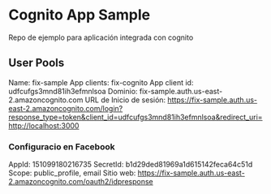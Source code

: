 # Cognito App Sample

Repo de ejemplo para aplicación integrada con cognito

## User Pools
Name: fix-sample
App clients: fix-cognito
App client id: udfcufgs3mnd81ih3efmnlsoa
Dominio: fix-sample.auth.us-east-2.amazoncognito.com
URL de Inicio de sesión: https://fix-sample.auth.us-east-2.amazoncognito.com/login?response_type=token&client_id=udfcufgs3mnd81ih3efmnlsoa&redirect_uri=http://localhost:3000


### Configuracio en Facebook
AppId: 151099180216735
SecretId: b1d29ded81969a1d615142feca64c51d
Scope: public_profile, email
Sitio web: https://fix-sample.auth.us-east-2.amazoncognito.com/oauth2/idpresponse